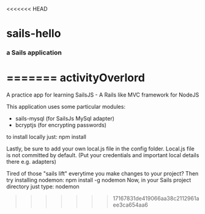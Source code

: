 <<<<<<< HEAD
# sails-hello
### a Sails application
=======
activityOverlord
================

A practice app for learning SailsJS - A Rails like MVC framework for NodeJS

This application uses some particular modules:
- sails-mysql (for SailsJs MySql adapter)
- bcryptjs (for encrypting passwords)

to install locally just: npm install

Lastly, be sure to add your own local.js file in the config folder.
Local.js file is not committed by default. (Put your credentials and important local details there e.g. adapters)

Tired of those "sails lift" everytime you make changes to your project?
Then try installing nodemon: npm install -g nodemon
Now, in your Sails project directory just type: nodemon

>>>>>>> 17167831de419066aa38c2112961aee3ca654aa6
